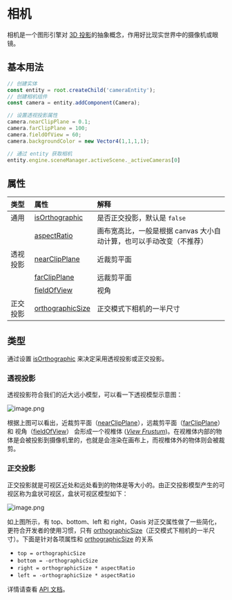 # 相机

相机是一个图形引擎对 [3D 投影](https://en.wikipedia.org/wiki/3D_projection)的抽象概念，作用好比现实世界中的摄像机或眼镜。

## 基本用法
```typescript
// 创建实体
const entity = root.createChild('cameraEntity');
// 创建相机组件
const camera = entity.addComponent(Camera);

// 设置透视投影属性
camera.nearClipPlane = 0.1;
camera.farClipPlane = 100;
camera.fieldOfView = 60;
camera.backgroundColor = new Vector4(1,1,1,1);

// 通过 entity 获取相机
entity.engine.sceneManager.activeScene._activeCameras[0]
```
## 属性

|类型|属性|解释|
|:--|:--|:--|
|通用|[isOrthographic]({{book.api}}classes/core.camera.html#isorthographic)|是否正交投影，默认是 `false`|
||[aspectRatio]({{book.api}}classes/core.camera.html#aspectratio)|画布宽高比，一般是根据 canvas 大小自动计算，也可以手动改变（不推荐）|
|透视投影|[nearClipPlane]({{book.api}}classes/core.camera.html#nearclipplane)|近裁剪平面|
||[farClipPlane]({{book.api}}classes/core.camera.html#farclipplane)|远裁剪平面|
||[fieldOfView]({{book.api}}classes/core.camera.html#fieldofview)|视角|
|正交投影|[orthographicSize]({{book.api}}classes/core.camera.html#orthographicsize)|正交模式下相机的一半尺寸|


## 类型

通过设置 [isOrthographic]({{book.api}}classes/core.camera.html#isorthographic) 来决定采用透视投影或正交投影。

### 透视投影

透视投影符合我们的近大远小模型，可以看一下透视模型示意图：

![image.png](https://intranetproxy.alipay.com/skylark/lark/0/2020/png/161276/1593661727803-9d0349f4-c063-45ee-ab94-bbe83ccd9ec6.png#align=left&display=inline&height=275&margin=%5Bobject%20Object%5D&name=image.png&originHeight=550&originWidth=1416&size=203486&status=done&style=none&width=708)

根据上图可以看出，近裁剪平面（[nearClipPlane]({{book.api}}classes/core.camera.html#nearclipplane)），远裁剪平面（[farClipPlane]({{book.api}}classes/core.camera.html#farclipplane)）和 视角（[fieldOfView]({{book.api}}classes/core.camera.html#fieldofview)） 会形成一个视椎体 ([*View Frustum*](https://en.wikipedia.org/wiki/Viewing_frustum))。在视椎体内部的物体是会被投影到摄像机里的，也就是会渲染在画布上，而视椎体外的物体则会被裁剪。


### 正交投影

正交投影就是可视区近处和远处看到的物体是等大小的。由正交投影模型产生的可视区称为盒状可视区，盒状可视区模型如下：

![image.png](https://intranetproxy.alipay.com/skylark/lark/0/2020/png/161276/1593661773321-3907b3dc-e15c-4ff5-bae4-5b648772e785.png#align=left&display=inline&height=299&margin=%5Bobject%20Object%5D&name=image.png&originHeight=598&originWidth=1430&size=260770&status=done&style=none&width=715)

如上图所示，有 top、bottom、left 和 right，Oasis 对正交属性做了一些简化，更符合开发者的使用习惯，只有 [orthographicSize]({{book.api}}classes/core.camera.html#orthographicsize)（正交模式下相机的一半尺寸）。下面是针对各项属性和 [orthographicSize]({{book.api}}classes/core.camera.html#orthographicsize) 的关系

- `top = orthographicSize`
- `bottom = -orthographicSize`
- `right = orthographicSize * aspectRatio`
- `left = -orthographicSize * aspectRatio`


详情请查看 [API 文档]({{book.api}}classes/core.camera.html)。